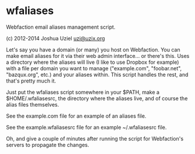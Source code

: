 wfaliases
=========

Webfaction email aliases management script.

(c) 2012-2014 Joshua Uziel <uzi@uzix.org>

Let's say you have a domain (or many) you host on Webfaction.  You can make email aliases for it via their web admin interface... or there's this.  Uses a directory where the aliases will live (I like to use Dropbox for example) with a file per domain you want to manage ("example.com", "foobar.net", "bazqux.org", etc.) and your aliases within.  This script handles the rest, and that's pretty much it.

Just put the wfaliases script somewhere in your $PATH, make a $HOME/.wfaliasesrc, the directory where the aliases live, and of course the alias files themselves.

See the example.com file for an example of an aliases file.

See the example.wfaliasesrc file for an example ~/.wfaliasesrc file.

Oh, and give a couple of minutes after running the script for Webfaction's servers to propagate the changes.
